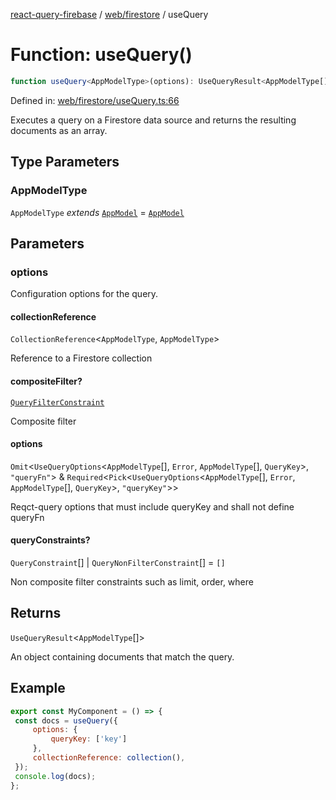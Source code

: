 [react-query-firebase](../../../modules.md) / [web/firestore](../index.md) / useQuery

# Function: useQuery()

```ts
function useQuery<AppModelType>(options): UseQueryResult<AppModelType[]>
```

Defined in: [web/firestore/useQuery.ts:66](https://github.com/vpishuk/react-query-firebase/blob/47ed1ecd8b83d68dd4237e8eb73f6aa6dea2c1fa/web/firestore/useQuery.ts#L66)

Executes a query on a Firestore data source and returns the resulting documents as an array.

## Type Parameters

### AppModelType

`AppModelType` *extends* [`AppModel`](../../../types/type-aliases/AppModel.md) = [`AppModel`](../../../types/type-aliases/AppModel.md)

## Parameters

### options

Configuration options for the query.

#### collectionReference

`CollectionReference`\<`AppModelType`, `AppModelType`\>

Reference to a Firestore collection

#### compositeFilter?

[`QueryFilterConstraint`](../type-aliases/QueryFilterConstraint.md)

Composite filter

#### options

`Omit`\<`UseQueryOptions`\<`AppModelType`[], `Error`, `AppModelType`[], `QueryKey`\>, `"queryFn"`\> & `Required`\<`Pick`\<`UseQueryOptions`\<`AppModelType`[], `Error`, `AppModelType`[], `QueryKey`\>, `"queryKey"`\>\>

Reqct-query options that must include queryKey and shall not define queryFn

#### queryConstraints?

`QueryConstraint`[] \| `QueryNonFilterConstraint`[] = `[]`

Non composite filter constraints such as limit, order, where

## Returns

`UseQueryResult`\<`AppModelType`[]\>

An object containing documents that match the query.

## Example

```jsx
export const MyComponent = () => {
 const docs = useQuery({
     options: {
         queryKey: ['key']
     },
     collectionReference: collection(),
 });
 console.log(docs);
};
```
